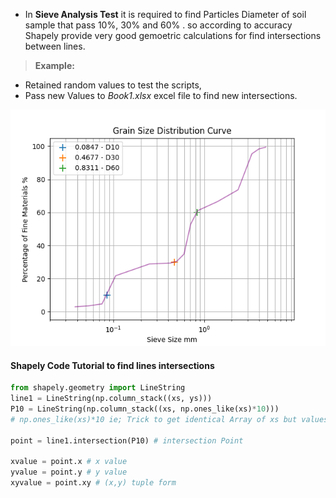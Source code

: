 * In **Sieve Analysis Test** it is required to find Particles Diameter of soil sample that pass 10%, 30% and 60% .
so according to accuracy Shapely provide very good gemoetric calculations for find intersections between lines.

> **Example:**

* Retained random values to test the scripts,
* Pass new Values to *Book1.xlsx* excel file to find new intersections.

![figure](figure.png)

#### Shapely Code Tutorial to find lines intersections
```python
from shapely.geometry import LineString
line1 = LineString(np.column_stack((xs, ys)))
P10 = LineString(np.column_stack((xs, np.ones_like(xs)*10)))
# np.ones_like(xs)*10 ie; Trick to get identical Array of xs but values equal to 10 

point = line1.intersection(P10) # intersection Point

xvalue = point.x # x value
yvalue = point.y # y value
xyvalue = point.xy # (x,y) tuple form
```
